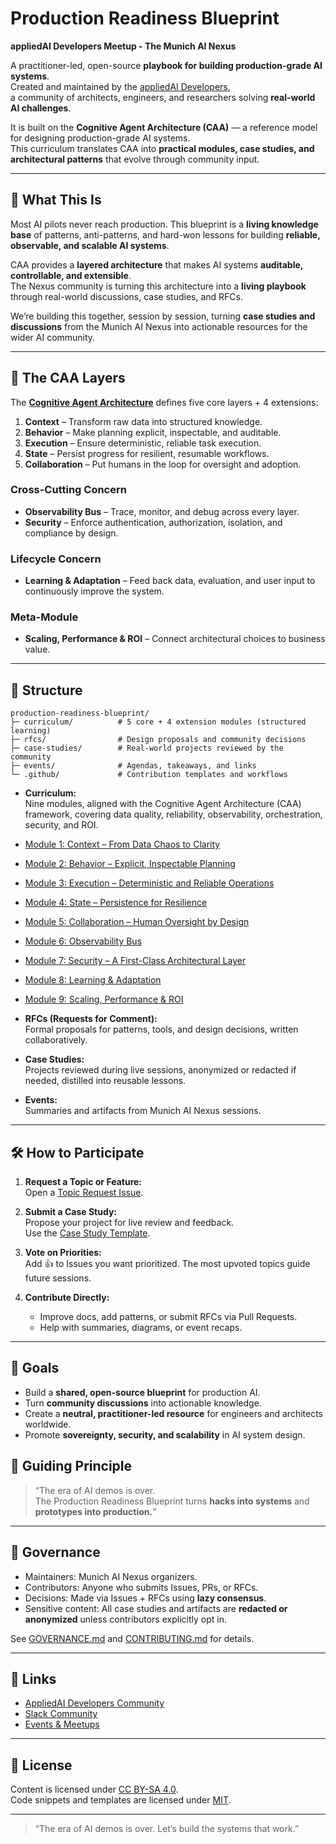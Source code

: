 # Production Readiness Blueprint

**appliedAI Developers Meetup - The Munich AI Nexus**

A practitioner-led, open-source **playbook for building production-grade AI systems**.  
Created and maintained by the [appliedAI Developers](https://github.com/munich-ai-nexus),  
a community of architects, engineers, and researchers solving **real-world AI challenges**.

It is built on the **Cognitive Agent Architecture (CAA)** — a reference model for designing production-grade AI systems.  
This curriculum translates CAA into **practical modules, case studies, and architectural patterns** that evolve through community input.

---

## 📖 What This Is
Most AI pilots never reach production. This blueprint is a **living knowledge base** of patterns, anti-patterns, and hard-won lessons for building **reliable, observable, and scalable AI systems**.

CAA provides a **layered architecture** that makes AI systems **auditable, controllable, and extensible**.  
The Nexus community is turning this architecture into a **living playbook** through real-world discussions, case studies, and RFCs.

We’re building this together, session by session, turning **case studies and discussions** from the Munich AI Nexus into actionable resources for the wider AI community.

---

## 🔹 The CAA Layers
The **[Cognitive Agent Architecture](github.com/artiquare/cognitive-agentic-architecture)** defines five core layers + 4 extensions:

1. **Context** – Transform raw data into structured knowledge.  
2. **Behavior** – Make planning explicit, inspectable, and auditable.  
3. **Execution** – Ensure deterministic, reliable task execution.  
4. **State** – Persist progress for resilient, resumable workflows.  
5. **Collaboration** – Put humans in the loop for oversight and adoption.    

### Cross-Cutting Concern
- **Observability Bus** – Trace, monitor, and debug across every layer.
- **Security** – Enforce authentication, authorization, isolation, and compliance by design.

### Lifecycle Concern
- **Learning & Adaptation** – Feed back data, evaluation, and user input to continuously improve the system.  

### Meta-Module
- **Scaling, Performance & ROI** – Connect architectural choices to business value.

---

## 🧩 Structure

    production-readiness-blueprint/
    ├─ curriculum/          # 5 core + 4 extension modules (structured learning)
    ├─ rfcs/                # Design proposals and community decisions
    ├─ case-studies/        # Real-world projects reviewed by the community
    ├─ events/              # Agendas, takeaways, and links
    └─ .github/             # Contribution templates and workflows


- **Curriculum:**  
  Nine modules, aligned with the Cognitive Agent Architecture (CAA) framework, covering data quality, reliability, observability, orchestration, security, and ROI.

- [Module 1: Context – From Data Chaos to Clarity](./curriculum/module-01-context/context_overview.md)  
- [Module 2: Behavior – Explicit, Inspectable Planning](./curriculum/module-02-behavior/behavior_overview.md)  
- [Module 3: Execution – Deterministic and Reliable Operations](./curriculum/module-03-execution/execution_overview.md)  
- [Module 4: State – Persistence for Resilience](./curriculum/module-04-state/state_overview.md)  
- [Module 5: Collaboration – Human Oversight by Design](./curriculum/module-05-collaboration/collaboration_overview.md)  
- [Module 6: Observability Bus](./curriculum/module-06-observability/observability_overview.md)  
- [Module 7: Security – A First-Class Architectural Layer](./curriculum/module-07-security/security_overview.md)  
- [Module 8: Learning & Adaptation](./curriculum/module-08-learning/learning_overview.md)  
- [Module 9: Scaling, Performance & ROI](./curriculum/module-09-scale/scale_overview.md)  


- **RFCs (Requests for Comment):**  
  Formal proposals for patterns, tools, and design decisions, written collaboratively.

- **Case Studies:**  
  Projects reviewed during live sessions, anonymized or redacted if needed, distilled into reusable lessons.

- **Events:**  
  Summaries and artifacts from Munich AI Nexus sessions.

---

## 🛠️ How to Participate

1. **Request a Topic or Feature:**  
   Open a [Topic Request Issue](../../issues/new?template=topic_request.yml).

2. **Submit a Case Study:**  
   Propose your project for live review and feedback.  
   Use the [Case Study Template](../../issues/new?template=case_study.yml).

3. **Vote on Priorities:**  
   Add 👍 to Issues you want prioritized. The most upvoted topics guide future sessions.

4. **Contribute Directly:**  
   - Improve docs, add patterns, or submit RFCs via Pull Requests.  
   - Help with summaries, diagrams, or event recaps.

---

## 🎯 Goals
- Build a **shared, open-source blueprint** for production AI.  
- Turn **community discussions** into actionable knowledge.  
- Create a **neutral, practitioner-led resource** for engineers and architects worldwide.  
- Promote **sovereignty, security, and scalability** in AI system design.


## 🔹 Guiding Principle
> “The era of AI demos is over.  
> The Production Readiness Blueprint turns **hacks into systems** and **prototypes into production.**”  

---

## 📜 Governance
- Maintainers: Munich AI Nexus organizers.  
- Contributors: Anyone who submits Issues, PRs, or RFCs.  
- Decisions: Made via Issues + RFCs using **lazy consensus**.  
- Sensitive content: All case studies and artifacts are **redacted or anonymized** unless contributors explicitly opt in.

See [GOVERNANCE.md](./GOVERNANCE.md) and [CONTRIBUTING.md](./CONTRIBUTING.md) for details.

---

## 🔗 Links
- [AppliedAI Developers Community](https://www.linkedin.com/company/appliedai-developers/?viewAsMember=true) 
- [Slack Community](https://share-eu1.hsforms.com/16DV6juahTPeVme90bZLvqA2d7pp1)
- [Events & Meetups](https://luma.com/user/appliedaidevs)  

---

## 📜 License
Content is licensed under [CC BY-SA 4.0](https://creativecommons.org/licenses/by-sa/4.0/).  
Code snippets and templates are licensed under [MIT](./LICENSE).

---

> “The era of AI demos is over. Let’s build the systems that work.”

